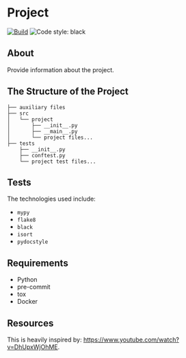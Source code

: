 # Project

[![Build](https://github.com/shivan-s/python-template/actions/workflows/build.yml/badge.svg)](https://github.com/shivan-s/python-template/actions/workflows/build.yml)
![Code style: black](https://img.shields.io/badge/code%20style-black-000000.svg)

## About

Provide information about the project.

## The Structure of the Project

```shell
├── auxiliary files
├── src
│   └── project
│       ├── __init__.py
│       ├── __main__.py
│       └── project files...
├── tests
    ├── __init__.py
    ├── conftest.py
    └── project test files...
```

## Tests

The technologies used include:

- `mypy`
- `flake8`
- `black`
- `isort`
- `pydocstyle`

## Requirements

- Python
- pre-commit
- tox
- Docker

## Resources

This is heavily inspired by: <https://www.youtube.com/watch?v=DhUpxWjOhME>.

